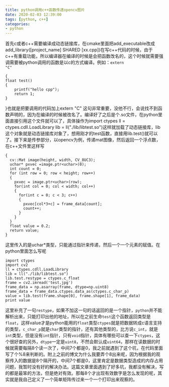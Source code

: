 ```yaml
---
title: python调用c++函数传递opencv图片
date: 2020-02-03 12:39:00
tags: [python, c++]
categories: 
- python
---
```


首先c或者c++需要编译成动态链接库，在cmake里面把add_executable改成add_library([project_name]  SHARED [xx.cpp])在写c++代码的时候，由于c++有重载功能，所以编译器在编译的时候是会把函数改名的，这个时候就需要强调需要被python调用的函数是以c的方式编译。例如：<code>extern "C"</code>
```
{
float test()
{
    printf("hello cpp");
    return 1;
}
```
}也就是把要调用的代码加上extern "C" 这句非常重要，没他不行，会说找不到函数声明的，因为在编译的时候被改名了。编译好了之后是个.so文件，在python里面直接引用这个文件就可以了，具体操作为import ctypes
ll = ctypes.cdll.LoadLibrary
lib = ll("./lib/libtest.so")这样就加载了动态链接库，lib这个对象就是动态链接库对象了，想用刚才的test函数，直接用lib.test()就可以了。接下来是传参部分，以opencv为例，传递mat图像，然后返回一个浮点数，在c++文件里这样写
```float test(int height, int width, uchar* frame_data)
{
  cv::Mat image(height, width, CV_8UC3);
  uchar* pxvec =image.ptr<uchar>(0);
  int count = 0;
  for (int row = 0; row < height; row++)
  {
    pxvec = image.ptr<uchar>(row);
    for(int col = 0; col < width; col++)
    {
      for(int c = 0; c < 3; c++)
      {
        pxvec[col*3+c] = frame_data[count];
        count++;
      }
    }
  }
  float value = 0.2;
  return value;
}
```
这里传入的是uchar*类型，只能通过指针来传递，然后一个一个元素的赋值。在python里面怎么写呢
```
import ctypes
import cv2
ll = ctypes.cdll.LoadLibrary
lib = ll("./lib/libtest.so")
lib.test.restype = ctypes.c_float
frame = cv2.imread('test.jpg')
frame_data = np.asarray(frame, dtype=np.uint8)
frame_data = frame_data.ctypes.data_as(ctypes.c_char_p)
value = lib.test(frame.shape[0], frame.shape[1], frame_data)
print value
```
这里补充了一句<code>restype</code>，如果不加这一句的话返回的是一个指针，<code>python</code>并不能解析出来，只能打印出他的地址，所以在之前生命<code>test</code>这个函数返回类型是<code>float</code>，这样value才是python能用的<code>float</code>类型<code>ctypes</code>就是把数据转成c语言支持的类型，<code>c_char_p</code>就是<code>char</code>类型的指针，还有其他类型的，比方说<code>c_int</code>，就是<code>int</code>类型，但是没有<code>int</code>指针，只有<code>void</code>指针，具体有哪些可以查一下<code>ctypes</code>，这个很好查的另外，<code>dtype</code>一定是<code>uint8</code>，不然会默认成<code>uint64</code>，那样在读数据的时候就需要每隔8个读一次了，中间7个都是0，我之前就遇到了这个坑，在代码里面写了个%8来判断的。附上之前的博文为什么我要弄个8出来呢，因为根据我的观察传入的数据是8个隔开的，中间7个都是0，这里肯定是数据类型造成的内存占用问题，我暂时没有好的解决办法。这篇文章里面遇到了好多坑，我都没有解决，写的都是最笨的方法，但是绝对有效。那每8个才出现有效数字是怎么发现的呢，其实就是我自己定义了一个简单矩阵传过来一个一个打印出来观察的。